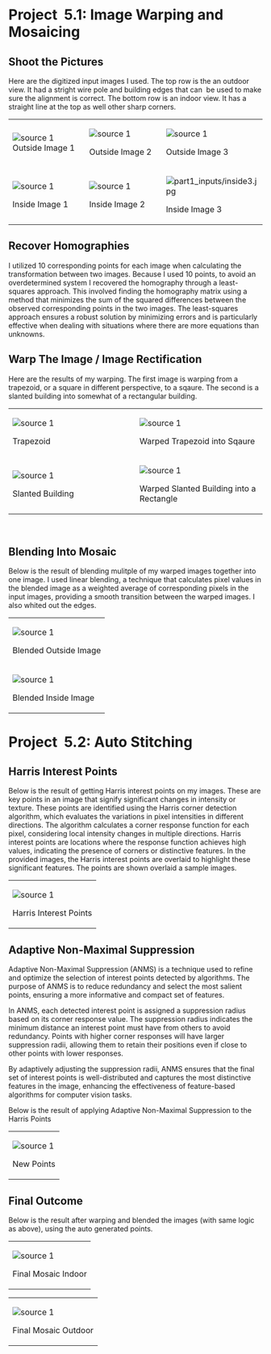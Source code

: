 Project  5.1: Image Warping and Mosaicing
=========================================

Shoot the Pictures
------------------

Here are the digitized input images I used. The top row is the an outdoor view. It had a stright wire pole and building edges that can  be used to make sure the alignment is correct. The bottom row is an indoor view. It has a straight line at the top as well other sharp corners.

<table>
<col width="33%" />
<col width="33%" />
<col width="33%" />
<tbody>
<tr class="odd">
<td align="left"><img src="part1_inputs/outside1.jpg" alt="source 1" />Outside Image 1</td>
<td align="left"><p><img src="part1_inputs/outside2.jpg" alt="source 1" /></p>
<p>Outside Image 2</p></td>
<td align="left"><p><img src="part1_inputs/outside3.jpg" alt="source 1" /></p>
<p>Outside Image 3</p></td>
</tr>
<tr class="even">
<td align="left"><p><img src="part1_inputs/inside1.jpg" alt="source 1" /></p>
<p>Inside Image 1</p></td>
<td align="left"><p><img src="part1_inputs/inside2.jpg" alt="source 1" /></p>
<p>Inside Image 2</p></td>
<td align="left"><p><img src="part1_inputs/inside3.jpg" alt="part1_inputs/inside3.jpg" /></p>
<p>Inside Image 3</p></td>
</tr>
</tbody>
</table>

Recover Homographies
--------------------

I utilized 10 corresponding points for each image when calculating the transformation between two images. Because I used 10 points, to avoid an overdetermined system I recovered the homography through a least-squares approach. This involved finding the homography matrix using a method that minimizes the sum of the squared differences between the observed corresponding points in the two images. The least-squares approach ensures a robust solution by minimizing errors and is particularly effective when dealing with situations where there are more equations than unknowns.

Warp The Image / Image Rectification
------------------------------------

Here are the results of my warping. The first image is warping from a trapezoid, or a square in different perspective, to a sqaure. The second is a slanted building into somewhat of a rectangular building.

<table>
<col width="50%" />
<col width="50%" />
<tbody>
<tr class="odd">
<td align="left"><p><img src="part1_inputs/trapezoid.jpg" alt="source 1" /></p>
<p>Trapezoid</p></td>
<td align="left"><p><img src="part1_outputs/rectifiedtrapezoid.jpg" alt="source 1" /></p>
<p>Warped Trapezoid into Sqaure</p></td>
</tr>
<tr class="even">
<td align="left"><p><img src="part1_inputs/diagonal_building.jpg" alt="source 1" /></p>
<p>Slanted Building</p></td>
<td align="left"><p><img src="part1_outputs/rectifieddiagonal_building.jpg" alt="source 1" /></p>
<p>Warped Slanted Building into a Rectangle</p></td>
</tr>
</tbody>
</table>

 

Blending Into Mosaic
--------------------

Below is the result of blending mulitple of my warped images together into one image. I used linear blending, a technique that calculates pixel values in the blended image as a weighted average of corresponding pixels in the input images, providing a smooth transition between the warped images. I also whited out the edges.

<table>
<col width="100%" />
<tbody>
<tr class="odd">
<td align="left"><p><img src="part1_outputs/blended_outside.png" alt="source 1" /></p>
<p>Blended Outside Image</p></td>
</tr>
<tr class="even">
<td align="left"><p><img src="part1_outputs/blended_inside.png" alt="source 1" /></p>
<p>Blended Inside Image</p></td>
</tr>
</tbody>
</table>


Project  5.2: Auto Stitching
============================

Harris Interest Points
----------------------

Below is the result of getting Harris interest points on my images. These are key points in an image that signify significant changes in intensity or texture. These points are identified using the Harris corner detection algorithm, which evaluates the variations in pixel intensities in different directions. The algorithm calculates a corner response function for each pixel, considering local intensity changes in multiple directions. Harris interest points are locations where the response function achieves high values, indicating the presence of corners or distinctive features. In the provided images, the Harris interest points are overlaid to highlight these significant features. The points are shown overlaid a sample images.

<table>
<col width="100%" />
<tbody>
<tr class="odd">
<td align="left"><p><img src="part2_outputs/harris_points.jpg" alt="source 1" /></p>
<p>Harris Interest Points</p></td>
</tr>
</tbody>
</table>

Adaptive Non-Maximal Suppression
--------------------------------

Adaptive Non-Maximal Suppression (ANMS) is a technique used to refine and optimize the selection of interest points detected by algorithms. The purpose of ANMS is to reduce redundancy and select the most salient points, ensuring a more informative and compact set of features.

In ANMS, each detected interest point is assigned a suppression radius based on its corner response value. The suppression radius indicates the minimum distance an interest point must have from others to avoid redundancy. Points with higher corner responses will have larger suppression radii, allowing them to retain their positions even if close to other points with lower responses.

By adaptively adjusting the suppression radii, ANMS ensures that the final set of interest points is well-distributed and captures the most distinctive features in the image, enhancing the effectiveness of feature-based algorithms for computer vision tasks.

Below is the result of applying Adaptive Non-Maximal Suppression to the Harris Points

<table>
<col width="100%" />
<tbody>
<tr class="odd">
<td align="left"><p><img src="part2_outputs/plotted_points.jpg" alt="source 1" /></p>
<p>New Points</p></td>
</tr>
</tbody>
</table>

Final Outcome
-------------

Below is the result after warping and blended the images (with same logic as above), using the auto generated points.

<table>
<col width="100%" />
<tbody>
<tr class="odd">
<td align="left"><p><img src="part2_outputs/blended_inside.png" alt="source 1" /></p>
<p>Final Mosaic Indoor</p></td>
</tr>
</tbody>
</table>

<table>
<col width="100%" />
<tbody>
<tr class="odd">
<td align="left"><p><img src="part2_outputs/blended_outside.png" alt="source 1" /></p>
<p>Final Mosaic Outdoor</p></td>
</tr>
</tbody>
</table>


